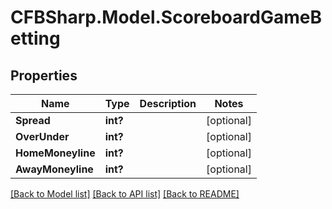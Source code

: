 # CFBSharp.Model.ScoreboardGameBetting
## Properties

Name | Type | Description | Notes
------------ | ------------- | ------------- | -------------
**Spread** | **int?** |  | [optional] 
**OverUnder** | **int?** |  | [optional] 
**HomeMoneyline** | **int?** |  | [optional] 
**AwayMoneyline** | **int?** |  | [optional] 

[[Back to Model list]](../README.md#documentation-for-models) [[Back to API list]](../README.md#documentation-for-api-endpoints) [[Back to README]](../README.md)


